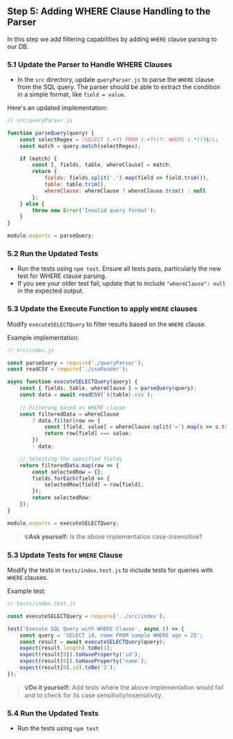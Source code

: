 ## Step 5: Adding WHERE Clause Handling to the Parser

In this step we add filtering capabilities by adding `WHERE` clause parsing to our DB.

### 5.1 Update the Parser to Handle WHERE Clauses
- In the `src` directory, update `queryParser.js` to parse the `WHERE` clause from the SQL query.
The parser should be able to extract the condition in a simple format, like `field = value`.

Here's an updated implementation:

```javascript
// src/queryParser.js

function parseQuery(query) {
    const selectRegex = /SELECT (.+?) FROM (.+?)(?: WHERE (.*))?$/i;
    const match = query.match(selectRegex);

    if (match) {
        const [, fields, table, whereClause] = match;
        return {
            fields: fields.split(',').map(field => field.trim()),
            table: table.trim(),
            whereClause: whereClause ? whereClause.trim() : null
        };
    } else {
        throw new Error('Invalid query format');
    }
}

module.exports = parseQuery;
```

### 5.2 Run the Updated Tests
- Run the tests using `npm test`. Ensure all tests pass, particularly the new test for WHERE clause parsing.
- If you see your older test fail, update that to include `"whereClause": null` in the expected output.

### 5.3 Update the Execute Function to apply `WHERE` clauses
Modify `executeSELECTQuery` to filter results based on the `WHERE` clause.

Example implementation:

```javascript
// src/index.js

const parseQuery = require('./queryParser');
const readCSV = require('./csvReader');

async function executeSELECTQuery(query) {
    const { fields, table, whereClause } = parseQuery(query);
    const data = await readCSV(`${table}.csv`);
    
    // Filtering based on WHERE clause
    const filteredData = whereClause
        ? data.filter(row => {
            const [field, value] = whereClause.split('=').map(s => s.trim());
            return row[field] === value;
        })
        : data;

    // Selecting the specified fields
    return filteredData.map(row => {
        const selectedRow = {};
        fields.forEach(field => {
            selectedRow[field] = row[field];
        });
        return selectedRow;
    });
}

module.exports = executeSELECTQuery;
```

> **💡Ask yourself:** Is the above implementation case-insensitive?

### 5.3 Update Tests for `WHERE` Clause
Modify the tests in `tests/index.test.js` to include tests for queries with `WHERE` clauses.

Example test:
```javascript
// tests/index.test.js

const executeSELECTQuery = require('../src/index');

test('Execute SQL Query with WHERE Clause', async () => {
    const query = 'SELECT id, name FROM sample WHERE age = 25';
    const result = await executeSELECTQuery(query);
    expect(result.length).toBe(1);
    expect(result[0]).toHaveProperty('id');
    expect(result[0]).toHaveProperty('name');
    expect(result[0].id).toBe('2');
});
```

> **💡Do it yourself:** Add tests where the above 
implementation would fail and to check for its case sensitivity/insensitivity.

### 5.4 Run the Updated Tests
- Run the tests using `npm test`


